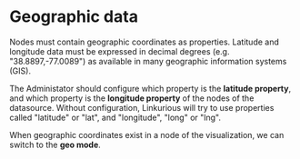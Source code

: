 # Geographic data

Nodes must contain geographic coordinates as properties. Latitude and longitude data must be expressed in decimal degrees (e.g. "38.8897,-77.0089") as available in many geographic information systems (GIS).

The Administator should configure which property is the **latitude property**, and which property is the **longitude property** of the nodes of the datasource. Without configuration, Linkurious will try to use properties called "latitude" or "lat", and "longitude", "long" or "lng".

When geographic coordinates exist in a node of the visualization, we can switch to the **geo mode**.